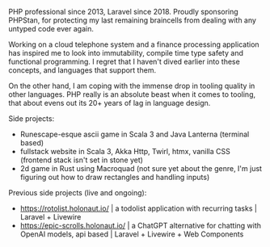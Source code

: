 PHP professional since 2013, Laravel since 2018.
Proudly sponsoring PHPStan, for protecting my last remaining braincells from dealing with any untyped code ever again.

Working on a cloud telephone system and a finance processing application has inspired me to look into immutability, compile time type safety
and functional programming. I regret that I haven't dived earlier into these concepts, and languages that support them.

On the other hand, I am coping with the immense drop in tooling quality in other languages.
PHP really is an absolute beast when it comes to tooling, that about evens out its 20+ years of lag in language design.

Side projects:
- Runescape-esque ascii game in Scala 3 and Java Lanterna (terminal based)
- fullstack website in Scala 3, Akka Http, Twirl, htmx, vanilla CSS (frontend stack isn't set in stone yet)
- 2d game in Rust using Macroquad (not sure yet about the genre, I'm just figuring out how to draw rectangles and handling inputs)

Previous side projects (live and ongoing):
- https://rotolist.holonaut.io/ | a todolist application with recurring tasks | Laravel + Livewire
- https://epic-scrolls.holonaut.io/ | a ChatGPT alternative for chatting with OpenAI models, api based | Laravel + Livewire + Web Components
